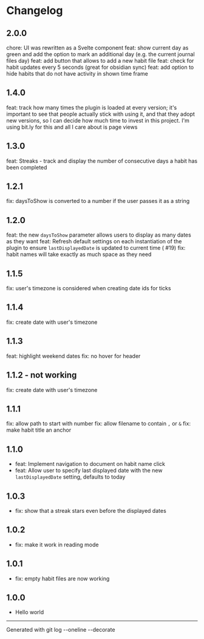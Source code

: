 # Changelog

## 2.0.0

chore: UI was rewritten as a Svelte component
feat: show current day as green and add the option to mark an additional day (e.g. the current journal files day)
feat: add button that allows to add a new habit file
feat: check for habit updates every 5 seconds (great for obsidian sync)
feat: add option to hide habits that do not have activity in shown time frame

## 1.4.0

feat: track how many times the plugin is loaded at every version; it's important to see that people actually stick with using it, and that they adopt new versions, so I can decide how much time to invest in this project. I'm using bit.ly for this and all I care about is page views

## 1.3.0

feat: Streaks - track and display the number of consecutive days a habit has been completed

## 1.2.1

fix: daysToShow is converted to a number if the user passes it as a string

## 1.2.0

feat: the new `daysToShow` parameter allows users to display as many dates as they want
feat: Refresh default settings on each instantiation of the plugin to ensure `lastDisplayedDate` is updated to current time (
#19)
fix: habit names will take exactly as much space as they need

## 1.1.5

fix: user's timezone is considered when creating date ids for ticks

## 1.1.4

fix: create date with user's timezone

## 1.1.3

feat: highlight weekend dates
fix: no hover for header

## 1.1.2 - not working

fix: create date with user's timezone

## 1.1.1

fix: allow path to start with number
fix: allow filename to contain `,` or `&`
fix: make habit title an anchor

## 1.1.0

- feat: Implement navigation to document on habit name click
- feat: Allow user to specify last displayed date with the new `lastDisplayedDate` setting, defaults to today

## 1.0.3

- fix: show that a streak stars even before the displayed dates

## 1.0.2

- fix: make it work in reading mode

## 1.0.1

- fix: empty habit files are now working

## 1.0.0

- Hello world

---

Generated with git log --oneline --decorate
